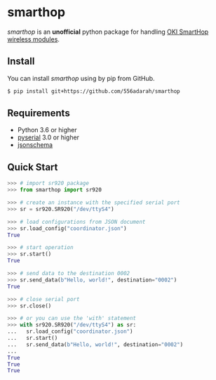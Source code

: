 # smarthop

_smarthop_ is an **unofficial** python package for handling [OKI SmartHop wireless modules](https://www.oki.com/jp/920M/).

## Install

You can install _smarthop_ using by pip from GitHub.

```bash
$ pip install git+https://github.com/556adarah/smarthop
```

## Requirements

- Python 3.6 or higher
- [pyserial](https://pythonhosted.org/pyserial/) 3.0 or higher
- [jsonschema](https://python-jsonschema.readthedocs.io/en/stable/)

## Quick Start

```python
>>> # import sr920 package
>>> from smarthop import sr920

>>> # create an instance with the specified serial port
>>> sr = sr920.SR920("/dev/ttyS4")

>>> # load configurations from JSON document
>>> sr.load_config("coordinator.json")
True

>>> # start operation
>>> sr.start()
True

>>> # send data to the destination 0002
>>> sr.send_data(b"Hello, world!", destination="0002")
True

>>> # close serial port
>>> sr.close()

>>> # or you can use the 'with' statement
>>> with sr920.SR920("/dev/ttyS4") as sr:
...   sr.load_config("coordinator.json")
...   sr.start()
...   sr.send_data(b"Hello, world!", destination="0002")
...
True
True
True
```
